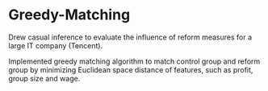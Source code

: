# Greedy-Matching
Drew casual inference to evaluate the influence of reform measures for a large IT company (Tencent).

Implemented greedy matching algorithm to match control group and reform group by minimizing Euclidean space distance of features, such as profit, group size and wage.
